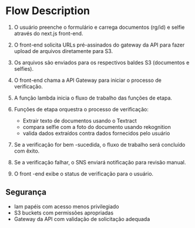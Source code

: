 # Flow Description

1. O usuário preenche o formulário e carrega documentos (rg/id) e selfie através do next.js front-end.

2. O front-end solicita URLs pré-assinados do gateway da API para fazer upload de arquivos diretamente para S3.

3. Os arquivos são enviados para os respectivos baldes S3 (documentos e selfies).

4. O front-end chama a API Gateway para iniciar o processo de verificação.

5. A função lambda inicia o fluxo de trabalho das funções de etapa.

6. Funções de etapa orquestra o processo de verificação:
   - Extrair texto de documentos usando o Textract
   - compara selfie com a foto do documento usando rekognition
   - valida dados extraídos contra dados fornecidos pelo usuário

7. Se a verificação for bem -sucedida, o fluxo de trabalho será concluído com êxito.

8. Se a verificação falhar, o SNS enviará notificação para revisão manual.

9. O front -end exibe o status de verificação para o usuário.

## Segurança

- Iam papéis com acesso menos privilegiado
- S3 buckets com permissões apropriadas
- Gateway da API com validação de solicitação adequada